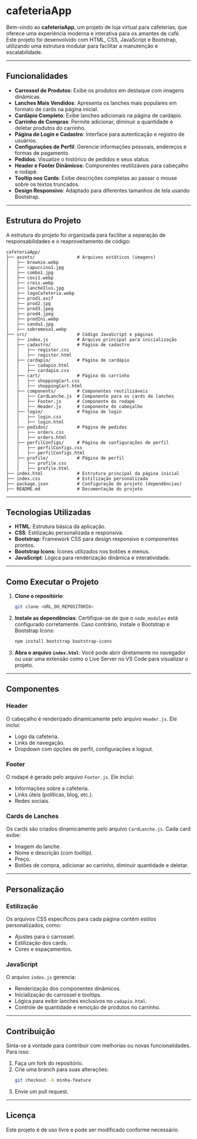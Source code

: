 # **cafeteriaApp**

Bem-vindo ao **cafeteriaApp**, um projeto de loja virtual para cafeterias, que oferece uma experiência moderna e interativa para os amantes de café. Este projeto foi desenvolvido com HTML, CSS, JavaScript e Bootstrap, utilizando uma estrutura modular para facilitar a manutenção e escalabilidade.

---

## **Funcionalidades**

- **Carrossel de Produtos**: Exibe os produtos em destaque com imagens dinâmicas.
- **Lanches Mais Vendidos**: Apresenta os lanches mais populares em formato de cards na página inicial.
- **Cardápio Completo**: Exibe lanches adicionais na página de cardápio.
- **Carrinho de Compras**: Permite adicionar, diminuir a quantidade e deletar produtos do carrinho.
- **Página de Login e Cadastro**: Interface para autenticação e registro de usuários.
- **Configurações de Perfil**: Gerencie informações pessoais, endereços e formas de pagamento.
- **Pedidos**: Visualize o histórico de pedidos e seus status.
- **Header e Footer Dinâmicos**: Componentes reutilizáveis para cabeçalho e rodapé.
- **Tooltip nos Cards**: Exibe descrições completas ao passar o mouse sobre os textos truncados.
- **Design Responsivo**: Adaptado para diferentes tamanhos de tela usando Bootstrap.

---

## **Estrutura do Projeto**

A estrutura do projeto foi organizada para facilitar a separação de responsabilidades e o reaproveitamento de código:

```
cafeteriaApp/
├── assets/                # Arquivos estáticos (imagens)
│   ├── brownie.webp
│   ├── capuccino1.jpg
│   ├── combo1.jpg
│   ├── coxi1.webp
│   ├── crois.webp
│   ├── lancheIlus.jpg
│   ├── logoCafeteria.webp
│   ├── prod1.avif
│   ├── prod2.jpg
│   ├── prod3.jpeg
│   ├── prod4.jpeg
│   ├── prodIni.webp
│   ├── sandu1.jpg
│   ├── sobremesa1.webp
├── src/                   # Código JavaScript e páginas
│   ├── index.js           # Arquivo principal para inicialização
│   ├── cadastro/          # Página de cadastro
│   │   ├── register.css
│   │   ├── register.html
│   ├── cardapio/          # Página de cardápio
│   │   ├── cadapio.html
│   │   ├── cardapio.css
│   ├── cart/              # Página do carrinho
│   │   ├── shoppingCart.css
│   │   ├── shoppingCart.html
│   ├── components/        # Componentes reutilizáveis
│   │   ├── CardLanche.js  # Componente para os cards de lanches
│   │   ├── Footer.js      # Componente do rodapé
│   │   ├── Header.js      # Componente do cabeçalho
│   ├── login/             # Página de login
│   │   ├── login.css
│   │   ├── login.html
│   ├── pedidos/           # Página de pedidos
│   │   ├── orders.css
│   │   ├── orders.html
│   ├── perfilConfigs/     # Página de configurações de perfil
│   │   ├── perfilConfigs.css
│   │   ├── perfilConfigs.html
│   ├── profile/           # Página de perfil
│   │   ├── profile.css
│   │   ├── profile.html
├── index.html             # Estrutura principal da página inicial
├── index.css              # Estilização personalizada
├── package.json           # Configuração do projeto (dependências)
├── README.md              # Documentação do projeto
```

---

## **Tecnologias Utilizadas**

- **HTML**: Estrutura básica da aplicação.
- **CSS**: Estilização personalizada e responsiva.
- **Bootstrap**: Framework CSS para design responsivo e componentes prontos.
- **Bootstrap Icons**: Ícones utilizados nos botões e menus.
- **JavaScript**: Lógica para renderização dinâmica e interatividade.

---

## **Como Executar o Projeto**

1. **Clone o repositório**:
   ```bash
   git clone <URL_DO_REPOSITORIO>
   ```

2. **Instale as dependências**:
   Certifique-se de que o `node_modules` está configurado corretamente. Caso contrário, instale o Bootstrap e Bootstrap Icons:
   ```bash
   npm install bootstrap bootstrap-icons
   ```

3. **Abra o arquivo `index.html`**:
   Você pode abrir diretamente no navegador ou usar uma extensão como o Live Server no VS Code para visualizar o projeto.

---

## **Componentes**

### **Header**
O cabeçalho é renderizado dinamicamente pelo arquivo `Header.js`. Ele inclui:
- Logo da cafeteria.
- Links de navegação.
- Dropdown com opções de perfil, configurações e logout.

### **Footer**
O rodapé é gerado pelo arquivo `Footer.js`. Ele inclui:
- Informações sobre a cafeteria.
- Links úteis (políticas, blog, etc.).
- Redes sociais.

### **Cards de Lanches**
Os cards são criados dinamicamente pelo arquivo `CardLanche.js`. Cada card exibe:
- Imagem do lanche.
- Nome e descrição (com tooltip).
- Preço.
- Botões de compra, adicionar ao carrinho, diminuir quantidade e deletar.

---

## **Personalização**

### **Estilização**
Os arquivos CSS específicos para cada página contêm estilos personalizados, como:
- Ajustes para o carrossel.
- Estilização dos cards.
- Cores e espaçamentos.

### **JavaScript**
O arquivo `index.js` gerencia:
- Renderização dos componentes dinâmicos.
- Inicialização do carrossel e tooltips.
- Lógica para exibir lanches exclusivos no `cadapio.html`.
- Controle de quantidade e remoção de produtos no carrinho.

---

## **Contribuição**

Sinta-se à vontade para contribuir com melhorias ou novas funcionalidades. Para isso:
1. Faça um fork do repositório.
2. Crie uma branch para suas alterações:
   ```bash
   git checkout -b minha-feature
   ```
3. Envie um pull request.

---

## **Licença**

Este projeto é de uso livre e pode ser modificado conforme necessário.